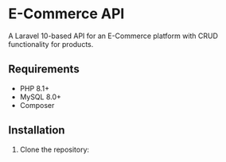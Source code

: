 # E-Commerce API

A Laravel 10-based API for an E-Commerce platform with CRUD functionality for products.

## Requirements

- PHP 8.1+
- MySQL 8.0+
- Composer

## Installation

1. Clone the repository:
